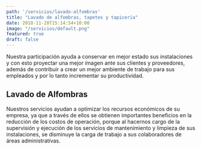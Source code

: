 ```yaml
---
path: '/servicios/lavado-alfombras'
title: "Lavado de alfombras, tapetes y tapicería"
date: 2018-11-28T15:14:54+10:00
image: "/servicios/default.png"
featured: true
draft: false
---
```


Nuestra participación ayuda a conservar en mejor estado sus instalaciones y con esto proyectar una mejor imagen ante sus clientes y proveedores, además de contribuir a crear un mejor ambiente de trabajo para  sus empleados y por lo tanto incrementar su productividad.

## Lavado de Alfombras 
Nuestros servicios ayudan a optimizar los recursos económicos  de su empresa, ya que a través de ellos se obtienen importantes beneficios en la reducción de los costos de operación, porque  al hacernos cargo de la supervisión y ejecución de los servicios de mantenimiento y limpieza de sus instalaciones, se disminuye la carga de trabajo a sus colaboradores de áreas administrativas.
